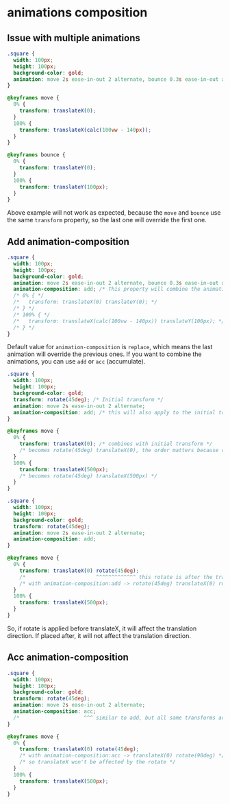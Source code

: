 # animations composition

## Issue with multiple animations

```css
.square {
  width: 100px;
  height: 100px;
  background-color: gold;
  animation: move 2s ease-in-out 2 alternate, bounce 0.3s ease-in-out alternate infinite;
}

@keyframes move {
  0% {
    transform: translateX(0);
  }
  100% {
    transform: translateX(calc(100vw - 140px));
  }
}

@keyframes bounce {
  0% {
    transform: translateY(0);
  }
  100% {
    transform: translateY(100px);
  }
}
```

Above example will not work as expected, because the `move` and `bounce` use the same `transform` property, so the last one will override the first one.

## Add animation-composition

```css
.square {
  width: 100px;
  height: 100px;
  background-color: gold;
  animation: move 2s ease-in-out 2 alternate, bounce 0.3s ease-in-out alternate infinite;
  animation-composition: add; /* This property will combine the animations */
  /* 0% { */
  /*   transform: translateX(0) translateY(0); */
  /* } */
  /* 100% { */
  /*   transform: translateX(calc(100vw - 140px)) translateY(100px); */
  /* } */
}
```

Default value for `animation-composition` is `replace`, which means the last animation will override the previous ones. If you want to combine the animations, you can use `add` or `acc` (accumulate).

```css
.square {
  width: 100px;
  height: 100px;
  background-color: gold;
  transform: rotate(45deg); /* Initial transform */
  animation: move 2s ease-in-out 2 alternate;
  animation-composition: add; /* this will also apply to the initial transform */
}

@keyframes move {
  0% {
    transform: translateX(0); /* combines with initial transform */
    /* becomes rotate(45deg) translateX(0), the order matters because rotate will effect the translationX direction */
  }
  100% {
    transform: translateX(500px);
    /* becomes rotate(45deg) translateX(500px) */
  }
}
```


```css
.square {
  width: 100px;
  height: 100px;
  background-color: gold;
  transform: rotate(45deg);
  animation: move 2s ease-in-out 2 alternate;
  animation-composition: add;
}

@keyframes move {
  0% {
    transform: translateX(0) rotate(45deg);
    /*                       ^^^^^^^^^^^^^ this rotate is after the translateX, so it won't effect the translation direction */
    /* with animation-composition:add -> rotate(45deg) translateX(0) rotate(45deg) */
  }
  100% {
    transform: translateX(500px);
  }
}
```

So, if rotate is applied before translateX, it will affect the translation direction. If placed after, it will not affect the translation direction.

## Acc animation-composition

```css
.square {
  width: 100px;
  height: 100px;
  background-color: gold;
  transform: rotate(45deg);
  animation: move 2s ease-in-out 2 alternate;
  animation-composition: acc;
  /*                     ^^^ similar to add, but all same transforms are accumulated to the last one */
}

@keyframes move {
  0% {
    transform: translateX(0) rotate(45deg);
    /* with animation-composition:acc -> translateX(0) rotate(90deg) */
    /* so translateX won't be affected by the rotate */
  }
  100% {
    transform: translateX(500px);
  }
}
